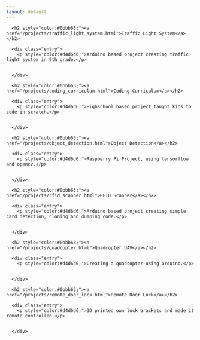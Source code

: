 ```yaml
---
layout: default
---
```

<article class="projects">

      <h2 style="color:#0bbb63;"><a href="/projects/traffic_light_system.html">Traffic Light System</a></h2>

      <div class="entry">
        <p style="color:#d4d6d6;">Arduino based project creating traffic light system in 9th grade.</p>


      </div>

</article>
<article class="projects">

      <h2 style="color:#0bbb63;"><a href="/projects/coding_curriculum.html">Coding Curriculum</a></h2>

      <div class="entry">
        <p style="color:#d4d6d6;">Highschool based project taught kids to code in scratch.</p>


      </div>

</article>
<article class="projects">

      <h2 style="color:#0bbb63;"><a href="/projects/object_detection.html">Object Detection</a></h2>

      <div class="entry">
        <p style="color:#d4d6d6;">Raspberry Pi Project, using tensorflow and opencv.</p>


      </div>

</article>
<article class="projects">

      <h2 style="color:#0bbb63;"><a href="/projects/rfid_scanner.html">RFID Scanner</a></h2>

      <div class="entry">
        <p style="color:#d4d6d6;">Arduino based project creating simple card detection, cloning and dumping code.</p>


      </div>

</article>
<article class="projects">

      <h2 style="color:#0bbb63;"><a href="/projects/quadcopter.html">Quadcopter UAV</a></h2>

      <div class="entry">
        <p style="color:#d4d6d6;">Creating a quadcopter using arduino.</p>


      </div>

</article>
<article class="projects">

      <h2 style="color:#0bbb63;"><a href="/projects/remote_door_lock.html">Remote Door Lock</a></h2>

      <div class="entry">
        <p style="color:#d4d6d6;">3D printed own lock brackets and made it remote controlled.</p>


      </div>

</article>


